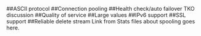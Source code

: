 ##ASCII protocol
##Connection pooling
##Health check/auto failover
TKO discussion
##Quality of service
##Large values
##IPv6 support
##SSL support
##Reliable delete stream
Link from Stats files about spooling goes here.